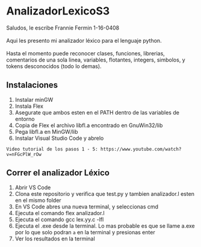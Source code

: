 # AnalizadorLexicoS3

Saludos, le escribe Frannie Fermin 1-16-0408 \
\
Aqui les presento mi analizador léxico para el lenguaje python. \
\
Hasta el momento puede reconocer clases, funciones, librerias, comentarios de una sola linea, variables, flotantes, integers, simbolos, y tokens desconocidos (todo lo demas).


## Instalaciones

1. Instalar minGW
1. Instala Flex
1. Asegurate que ambos esten en el PATH dentro de las variables de entorno
1. Copia de Flex el archivo libfl.a encontrado en GnuWin32/lib
1. Pega libfl.a en MinGW/lib
1. Instalar Visual Studio Code y abrelo
```
Video tutorial de los pasos 1 - 5: https://www.youtube.com/watch?v=nFGcPlW_rOw
```

## Correr el analizador Léxico

1. Abrir VS Code
1. Clona este repositorio y verifica que test.py y tambien analizador.l esten en el mismo folder
1. En VS Code abres una nueva terminal, y seleccionas cmd
1. Ejecuta el comando flex analizador.l
1. Ejecuta el comando gcc lex.yy.c -lfl
1. Ejecuta el .exe desde la terminal. Lo mas probable es que se llame a.exe por lo que solo podran ```a``` en la terminal y presionas enter
1. Ver los resultados en la terminal

